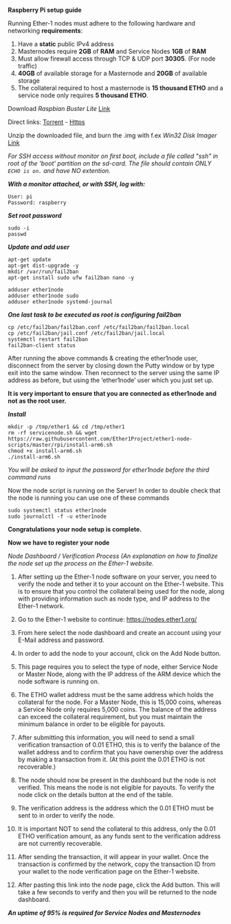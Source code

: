 **Raspberry Pi setup guide**

Running Ether-1 nodes must adhere to the following hardware and networking **requirements**:
	
1. Have a **static** public IPv4 address
2. Masternodes require **2GB** of **RAM** and Service Nodes **1GB** of **RAM**
3. Must allow firewall access through TCP & UDP port **30305**. (For node traffic)
4. **40GB** of available storage for a Masternode and **20GB** of available storage
5. The collateral required to host a masternode is **15 thousand ETHO** and a service node only requires **5 thousand ETHO**.

Download *Raspbian Buster Lite* [Link](https://www.raspberrypi.org/downloads/raspbian/)

Direct links:
[Torrent](https://downloads.raspberrypi.org/raspbian_lite_latest.torrent) - [Https](https://downloads.raspberrypi.org/raspbian_lite_latest)

Unzip the downloaded file, and burn the .img with f.ex _Win32 Disk Imager_ [Link](https://sourceforge.net/projects/win32diskimager/)

_For SSH access without monitor on first boot, include a file called "ssh" in root of the 'boot' partition on the sd-card. The file should contain ONLY `ECHO is on.` and have NO extention._

***With a monitor attached, or with SSH, log with:***

	User: pi
	Password: raspberry

***Set root password***

	sudo -i
	passwd
	

***Update and add user***

	apt-get update
	apt-get dist-upgrade -y
	mkdir /var/run/fail2ban
 	apt-get install sudo ufw fail2ban nano -y
  
	adduser ether1node
	adduser ether1node sudo
	adduser ether1node systemd-journal

***One last task to be executed as root is configuring fail2ban***

	cp /etc/fail2ban/fail2ban.conf /etc/fail2ban/fail2ban.local
	cp /etc/fail2ban/jail.conf /etc/fail2ban/jail.local
	systemctl restart fail2ban
	fail2ban-client status

After running the above commands & creating the ether1node user, disconnect from the server by closing down the Putty window or by type exit into the same window. Then reconnect to the server using the same IP address as before, but using the ‘ether1node’ user which you just set up.

**It is very important to ensure that you are connected as ether1node and not as the root user.**



***Install***

	mkdir -p /tmp/ether1 && cd /tmp/ether1
	rm -rf servicenode.sh && wget https://raw.githubusercontent.com/Ether1Project/ether1-node-scripts/master/rpi/install-arm6.sh
	chmod +x install-arm6.sh
	./install-arm6.sh

*You will be asked to input the password for ether1node before the third command runs*

Now the node script is running on the Server! In order to double check that the node is running you can use one of these commands

	sudo systemctl status ether1node
	sudo journalctl -f -u ether1node
 
**Congratulations your node setup is complete.**

**Now we have to register your node** 

*Node Dashboard / Verification Process (An explanation on how to finalize the node set up the process on the Ether-1 website.*

1. After setting up the Ether-1 node software on your server, you need to verify the node and tether it to your account on the Ether-1 website. This is to ensure that you control the collateral being used for the node, along with providing information such as node type, and IP address to the Ether-1 network. 

2. Go to the Ether-1 website to continue: https://nodes.ether1.org/

3. From here select the node dashboard and create an account using your E-Mail address and password.

4. In order to add the node to your account, click on the Add Node button. 

5. This page requires you to select the type of node, either Service Node or Master Node, along with the IP address of the ARM device which the node software is running on.

6. The ETHO wallet address must be the same address which holds the collateral for the node. For a Master Node, this is 15,000 coins, whereas a Service Node only requires 5,000 coins. The balance of the address can exceed the collateral requirement, but you must maintain the minimum balance in order to be eligible for payouts.

7. After submitting this information, you will need to send a small verification transaction of 0.01 ETHO, this is to verify the balance of the wallet address and to confirm that you have ownership over the address by making a transaction from it. (At this point the 0.01 ETHO is not recoverable.)

8. The node should now be present in the dashboard but the node is not verified. This means the node is not eligible for payouts. To verify the node click on the details button at the end of the table.

9. The verification address is the address which the 0.01 ETHO must be sent to in order to verify the node.

10. It is  important NOT to send the collateral to this address, only the 0.01 ETHO verification amount, as any funds sent to the verification address are not currently recoverable.

11. After sending the transaction, it will appear in your wallet. Once the transaction is confirmed by the network, copy the transaction ID from your wallet to the node verification page on the Ether-1 website.

12. After pasting this link into the node page, click the Add button. This will take a few seconds to verify and then you will be returned to the node dashboard.

***An uptime of 95% is required for Service Nodes and Masternodes***
